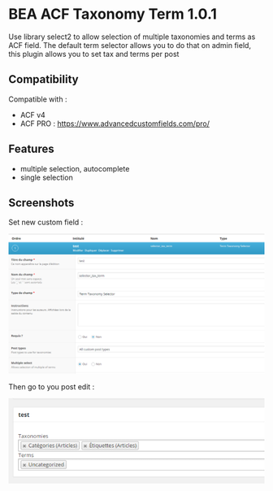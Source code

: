 # BEA ACF Taxonomy Term 1.0.1

Use library select2 to allow selection of multiple taxonomies and terms as ACF field.
The default term selector allows you to do that on admin field, this plugin allows you to set tax and terms per post

## Compatibility

Compatible with :
 - ACF v4
 - ACF PRO : https://www.advancedcustomfields.com/pro/

## Features

- multiple selection, autocomplete
- single selection

## Screenshots

Set new custom field :

![Register settings](/assets/img/screen2.png?raw=true)

Then go to you post edit :

![Save fields](/assets/img/screen1.PNG?raw=true)
